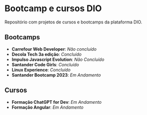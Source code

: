 # Bootcamp e cursos DIO

Repositório com projetos de cursos e bootcamps da plataforma DIO.
## Bootcamps
- **Carrefour Web Developer**: *Não concluído*
- **Decola Tech 3a edição**: *Concluído*
- **Impulso Javascript Evolution**: *Não Concluído*
- **Santander Code Girls**: *Concluído*
- **Linux Experience**: *Concluído*
- **Santander Bootcamp 2023**: *Em Andamento*

## Cursos
- **Formação ChatGPT for Dev**: *Em Andamento*
- **Formação Angular**: *Em Andamento*